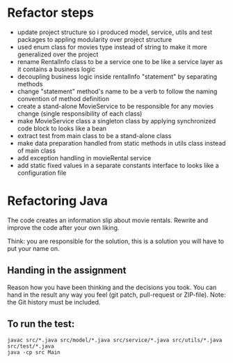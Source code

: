 # Refactor steps

  - update project structure so i produced model, service, utils and test packages to appling modularity over project structure
  - used enum class for movies type instead of string to make it more generalized over the project 
  - rename RentalInfo class to be a service one to be like a service layer as it contains a business logic
  - decoupling business logic inside rentalInfo "statement" by separating methods
  - change "statement" method's name to be a verb to follow the naming convention of method definition
  - create a stand-alone MovieService to be responsible for any movies change (single responsibility of each class)
  - make MovieService class a singleton class by applying synchronized code block to looks like a bean
  - extract test from main class to be a stand-alone class
  - make data preparation handled from static methods in utils class instead of main class 
  - add exception handling in movieRental service
  - add static fixed values in a separate constants interface to looks like a configuration file


# Refactoring Java

The code creates an information slip about movie rentals.
Rewrite and improve the code after your own liking.

Think: you are responsible for the solution, this is a solution you will have to put your name on.


## Handing in the assignment

Reason how you have been thinking and the decisions you took. 
You can hand in the result any way you feel (git patch, pull-request or ZIP-file).
Note: the Git history must be included.


## To run the test:

```
javac src/*.java src/model/*.java src/service/*.java src/utils/*.java src/test/*.java
java -cp src Main
